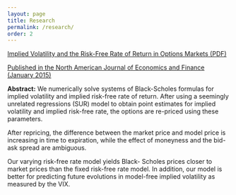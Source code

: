 ```yaml
---
layout: page
title: Research
permalink: /research/
order: 2
---
```


<p>
  <a href="/images/Implied_Volatility_Paper_2014.pdf" target="_blank">
    Implied Volatility and the Risk-Free Rate of Return in Options Markets (PDF)
  </a>
</p>

[Published in the North American Journal of Economics and Finance (January 2015)](http://www.sciencedirect.com/science/article/pii/S1062940814001089#)

**Abstract:** We numerically solve systems of Black-Scholes formulas for implied
volatility and implied risk-free rate of return. After using a seemingly
unrelated regressions (SUR) model to obtain point estimates for implied
volatility and implied risk-free rate, the options are re-priced using these
parameters.

After repricing, the difference between the market price and model price is
increasing in time to expiration, while the effect of moneyness and the bid-ask
spread are ambiguous.

Our varying risk-free rate model yields Black- Scholes prices closer to market
prices than the fixed risk-free rate model. In addition, our model is better
for predicting future evolutions in model-free implied volatility as measured
by the VIX.
